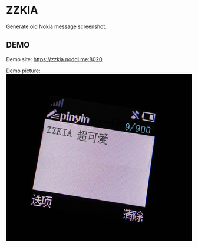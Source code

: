ZZKIA
=====
Generate old Nokia message screenshot.


## DEMO
Demo site: https://zzkia.noddl.me:8020

Demo picture: ![](./public/demo.png)

